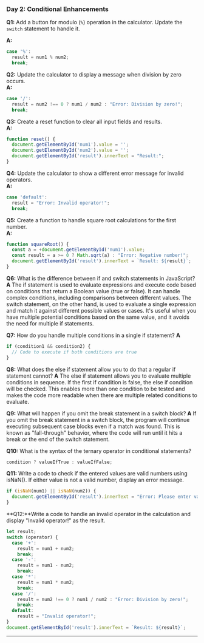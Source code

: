 
### **Day 2: Conditional Enhancements**

**Q1:** Add a button for modulo (`%`) operation in the calculator. Update the `switch` statement to handle it.  

**A:**  
```javascript
case '%':
  result = num1 % num2;
  break;
```

**Q2:** Update the calculator to display a message when division by zero occurs.  
**A:**  
```javascript
case '/':
  result = num2 !== 0 ? num1 / num2 : "Error: Division by zero!";
  break;
```

**Q3:** Create a reset function to clear all input fields and results.  
**A:**  
```javascript
function reset() {
  document.getElementById('num1').value = '';
  document.getElementById('num2').value = '';
  document.getElementById('result').innerText = "Result:";
}
```

**Q4:** Update the calculator to show a different error message for invalid operators.  
**A:**  
```javascript
case 'default':
  result = "Error: Invalid operator!";
  break;
```

**Q5:** Create a function to handle square root calculations for the first number.  
**A:**  
```javascript
function squareRoot() {
  const a = +document.getElementById('num1').value;
  const result = a >= 0 ? Math.sqrt(a) : "Error: Negative number!";
  document.getElementById('result').innerText = `Result: ${result}`;
}
```
**Q6:** What is the difference between if and switch statements in JavaScript?
**A**
The if statement is used to evaluate expressions and execute code based on conditions that return a Boolean value (true or false). It can handle complex conditions, including comparisons between different values. The switch statement, on the other hand, is used to evaluate a single expression and match it against different possible values or cases. It's useful when you have multiple potential conditions based on the same value, and it avoids the need for multiple if statements.

**Q7:** How do you handle multiple conditions in a single if statement?
**A**
```javascript
if (condition1 && condition2) {
  // Code to execute if both conditions are true
}
```
**Q8:** What does the else if statement allow you to do that a regular if statement cannot?
**A**
The else if statement allows you to evaluate multiple conditions in sequence. If the first if condition is false, the else if condition will be checked. This enables more than one condition to be tested and makes the code more readable when there are multiple related conditions to evaluate.

**Q9:** What will happen if you omit the break statement in a switch block?
**A**
If you omit the break statement in a switch block, the program will continue executing subsequent case blocks even if a match was found. This is known as "fall-through" behavior, where the code will run until it hits a break or the end of the switch statement.

**Q10:** What is the syntax of the ternary operator in conditional statements?

```js
condition ? valueIfTrue : valueIfFalse;
```
**Q11:** Write a code to check if the entered values are valid numbers using isNaN(). If either value is not a valid number, display an error message.

```js
if (isNaN(num1) || isNaN(num2)) {
  document.getElementById('result').innerText = "Error: Please enter valid numbers!";
}
```
**Q12:**Write a code to handle an invalid operator in the calculation and display "Invalid operator!" as the result.

```js
let result;
switch (operator) {
  case '+':
    result = num1 + num2;
    break;
  case '-':
    result = num1 - num2;
    break;
  case '*':
    result = num1 * num2;
    break;
  case '/':
    result = num2 !== 0 ? num1 / num2 : "Error: Division by zero!";
    break;
  default:
    result = "Invalid operator!";
}
document.getElementById('result').innerText = `Result: ${result}`;
```

---

